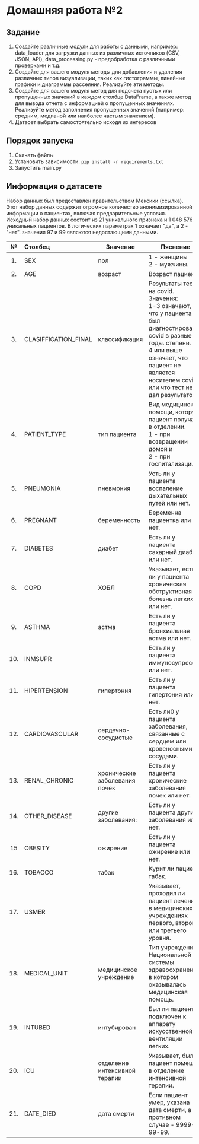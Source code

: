 # Домашняя работа №2

## Задание
1. Создайте различные модули для работы с данными, например: data_loader для загрузки данных из различных источников (CSV, JSON, API), data_processing.py - предобработка с различными проверками и т.д.
2. Создайте для вашего модуля методы для добавления и удаления различных типов визуализации, таких как гистограммы, линейные графики и диаграммы рассеяния. Реализуйте эти методы. 
3. Создайте для вашего модуля метод для подсчета пустых или пропущенных значений в каждом столбце DataFrame, а также метод для вывода отчета с информацией о пропущенных значениях. Реализуйте метод заполнения пропущенных значений (например: средним, медианой или наиболее частым значением).
4. Датасет выбрать самостоятельно исходя из интересов

## Порядок запуска
1. Скачать файлы 
2. Установить зависимости: `pip install -r requirements.txt `
3. Запустить main.py

## Информация о датасете

Набор данных был предоставлен правительством Мексики (ссылка). 
Этот набор данных содержит огромное количество анонимизированной информации о пациентах, 
включая предварительные условия. Исходный набор данных состоит из 21 уникального признака и 1 048 576
уникальных пациентов. В логических параметрах 1 означает "да", а 2 - "нет". значения 97 и 99 
являются недостающими данными.

|  №  | Столбец              | Значение                      | Пяснение                                                                                                                                                                                                               |
|:---:|:---------------------|-------------------------------|------------------------------------------------------------------------------------------------------------------------------------------------------------------------------------------------------------------------|
| 1.  | SEX                  | пол                           | 1 - женщины<br>2 - мужчины.                                                                                                                                                                                            |
| 2.  | AGE                  | возраст                       | Возраст      пациента.                                                                                                                                                                                                 |
| 3.  | CLASIFFICATION_FINAL | классификация                 | Результаты теста на covid. Значения:<br>1-3 означают, что у пациента был диагностирован covid в разные годы. степени.<br>4 или выше означает, что пациент не является носителем covid или что тест не дал результатов. |
| 4.  | PATIENT_TYPE         | тип пациента                  | Вид медицинской помощи, которую пациент получал в отделении. <br>1 - при возвращении домой и <br>2 - при госпитализации.                                                                                               |
| 5.  | PNEUMONIA            | пневмония                     | Усть ли у пациента воспаление дыхательных путей или нет.                                                                                                                                                               |
| 6.  | PREGNANT             | беременность                  | Беременна пациентка или нет.                                                                                                                                                                                           |
| 7.  | DIABETES             | диабет                        | Есть ли у пациента сахарный диабет или нет.                                                                                                                                                                            |
| 8.  | COPD                 | ХОБЛ                          | Указывает, есть ли у пациента хроническая обструктивная болезнь легких или нет.                                                                                                                                        |
| 9.  | ASTHMA               | астма                         | Есть ли у пациента бронхиальная астма или нет.                                                                                                                                                                         |
| 10. | INMSUPR              |                               | Есть ли у пациента иммуносупрессия или нет.                                                                                                                                                                            |
| 11. | HIPERTENSION         | гипертония                    | Есть ли у пациента гипертония или нет.                                                                                                                                                                                 |
| 12. | CARDIOVASCULAR       | сердечно-сосудистые           | Есть ли0 у пациента заболевания, связанные с сердцем или кровеносными сосудами.                                                                                                                                        |
| 13. | RENAL_CHRONIC        | хронические заболевания почек | Есть ли у пациента хронические заболевания почек или нет.                                                                                                                                                              |
| 14. | OTHER_DISEASE        | другие заболевания:           | Есть ли у пациента другие заболевания или нет.                                                                                                                                                                         |
| 15  | OBESITY              | ожирение                      | Есть ли у пациента ожирение или нет.                                                                                                                                                                                   |
| 16. | TOBACCO              | табак                         | Курит ли пациент табак.                                                                                                                                                                                                |
| 17. | USMER                |                               | Указывает, проходил ли пациент лечение в медицинских учреждениях первого, второго или третьего уровня.                                                                                                                 |
| 18. | MEDICAL_UNIT         | медицинское учреждение        | Тип учреждения Национальной системы здравоохранения, в котором оказывалась медицинская помощь.                                                                                                                         |
| 19. | INTUBED              | интубирован                   | Был ли пациент подключен к аппарату искусственной вентиляции легких.                                                                                                                                                   |
| 20. | ICU                  | отделение интенсивной терапии | Указывает, был ли пациент помещен в отделение интенсивной терапии.                                                                                                                                                     |
| 21. | DATE_DIED            | дата смерти                   | Если пациент умер, указана дата смерти, а в противном случае - 9999-99-99.                                                                                                                                             |
